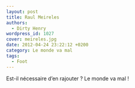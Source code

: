 ```yaml
---
layout: post
title: Raul Meireles
authors:
  - Dirty Henry
wordpress_id: 1027
cover: meireles.jpg
date: 2012-04-24 23:22:12 +0200
category: Le monde va mal
tags:
  - Foot
---
```


Est-il nécessaire d’en rajouter ? Le monde va mal !
